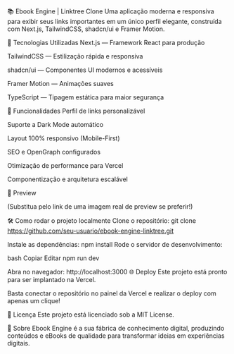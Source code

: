 📚 Ebook Engine | Linktree Clone
Uma aplicação moderna e responsiva para exibir seus links importantes em um único perfil elegante, construída com Next.js, TailwindCSS, shadcn/ui e Framer Motion.

🚀 Tecnologias Utilizadas
Next.js — Framework React para produção

TailwindCSS — Estilização rápida e responsiva

shadcn/ui — Componentes UI modernos e acessíveis

Framer Motion — Animações suaves

TypeScript — Tipagem estática para maior segurança

🎯 Funcionalidades
Perfil de links personalizável

Suporte a Dark Mode automático

Layout 100% responsivo (Mobile-First)

SEO e OpenGraph configurados

Otimização de performance para Vercel

Componentização e arquitetura escalável

📸 Preview

(Substitua pelo link de uma imagem real de preview se preferir!)

🛠️ Como rodar o projeto localmente
Clone o repositório:
git clone https://github.com/seu-usuario/ebook-engine-linktree.git

Instale as dependências:
npm install
Rode o servidor de desenvolvimento:

bash
Copiar
Editar
npm run dev

Abra no navegador:
http://localhost:3000
🌐 Deploy
Este projeto está pronto para ser implantado na Vercel.

Basta conectar o repositório no painel da Vercel e realizar o deploy com apenas um clique!

📄 Licença
Este projeto está licenciado sob a MIT License.

🧠 Sobre
Ebook Engine é a sua fábrica de conhecimento digital, produzindo conteúdos e eBooks de qualidade para transformar ideias em experiências digitais.
